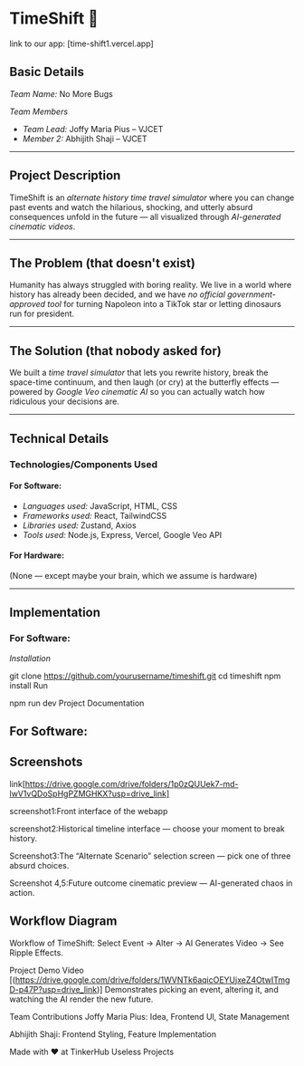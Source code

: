 # TimeShift 🎯  
link to our app: [time-shift1.vercel.app]
## Basic Details  
*Team Name:* No More Bugs  

*Team Members*  
- *Team Lead:* Joffy Maria Pius – VJCET  
- *Member 2:* Abhijith Shaji – VJCET  

---

## Project Description  
TimeShift is an *alternate history time travel simulator* where you can change past events and watch the hilarious, shocking, and utterly absurd consequences unfold in the future — all visualized through *AI-generated cinematic videos*.  

---

## The Problem (that doesn't exist)  
Humanity has always struggled with boring reality. We live in a world where history has already been decided, and we have *no official government-approved tool* for turning Napoleon into a TikTok star or letting dinosaurs run for president.  

---

## The Solution (that nobody asked for)  
We built a *time travel simulator* that lets you rewrite history, break the space-time continuum, and then laugh (or cry) at the butterfly effects — powered by *Google Veo cinematic AI* so you can actually watch how ridiculous your decisions are.  

---

## Technical Details  

### Technologies/Components Used  

#### For Software:  
- *Languages used:* JavaScript, HTML, CSS  
- *Frameworks used:* React, TailwindCSS  
- *Libraries used:* Zustand, Axios  
- *Tools used:* Node.js, Express, Vercel, Google Veo API  

#### For Hardware:  
(None — except maybe your brain, which we assume is hardware)  

---

## Implementation  

### For Software:  

*Installation*  

git clone https://github.com/yourusername/timeshift.git
cd timeshift
npm install
Run


npm run dev
Project Documentation

For Software:
--------------
Screenshots
--------------
link[https://drive.google.com/drive/folders/1p0zQUUek7-md-lwV1vQDoSpHgPZMGHKX?usp=drive_link]

screenshot1:Front interface of the webapp

screenshot2:Historical timeline interface — choose your moment to break history.


Screenshot3:The “Alternate Scenario” selection screen — pick one of three absurd choices.


Screenshot 4,5:Future outcome cinematic preview — AI-generated chaos in action.

Workflow Diagram
-----------------


Workflow of TimeShift: Select Event → Alter → AI Generates Video → See Ripple Effects.

Project Demo
Video
[(https://drive.google.com/drive/folders/1WVNTk6aqicOEYUjxeZ4OtwITmgD-p47P?usp=drive_link)]
Demonstrates picking an event, altering it, and watching the AI render the new future.

Team Contributions
Joffy Maria Pius: Idea, Frontend UI, State Management

Abhijith Shaji: Frontend Styling, Feature Implementation

Made with ❤ at TinkerHub Useless Projects